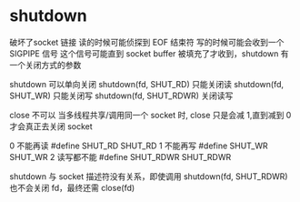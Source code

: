# shutdown
破坏了socket 链接
读的时候可能侦探到 EOF 结束符
写的时候可能会收到一个 SIGPIPE 信号
这个信号可能直到 socket buffer 被填充了才收到，shutdown 有一个关闭方式的参数

shutdown 可以单向关闭
shutdown(fd, SHUT_RD) 只能关闭读
shutdown(fd, SHUT_WR) 只能关闭写
shutdown(fd, SHUT_RDWR) 关闭读写

close 不可以
当多线程共享/调用同一个 socket 时, close 只是会减 1,直到减到 0 才会真正去关闭 socket

0 不能再读
#define SHUT_RD		SHUT_RD
1 不能再写
#define SHUT_WR		SHUT_WR
2 读写都不能
#define SHUT_RDWR	SHUT_RDWR

shutdown 与 socket 描述符没有关系，即使调用 shutdown(fd, SHUT_RDWR) 也不会关闭 fd，最终还需 close(fd)

